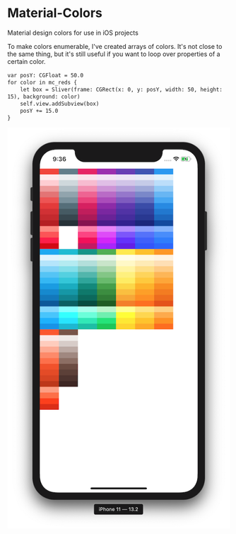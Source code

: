 # Material-Colors
Material design colors for use in iOS projects

To make colors enumerable, I've created arrays of colors. It's not close to the same thing, but it's still useful if you want to loop over properties of a certain color. 

    var posY: CGFloat = 50.0
    for color in mc_reds {
        let box = Sliver(frame: CGRect(x: 0, y: posY, width: 50, height: 15), background: color)
        self.view.addSubview(box)
        posY += 15.0
    }

![application preview](iphone.png)
